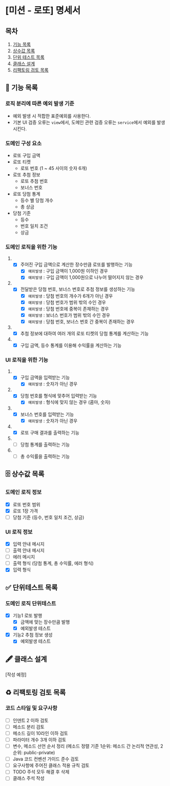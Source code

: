 # [미션 - 로또] 명세서

## 목차

1. [기능 목록](#-기능-목록)
2. [상수값 목록](#-상수값-목록)
3. [단위 테스트 목록](#-단위테스트-목록)
4. [클래스 설계](#-클래스-설계)
5. [리팩토링 검토 목록](#%EF%B8%8F-리팩토링-검토-목록)

## 🚀 기능 목록

### 로직 분리에 따른 예외 발생 기준

- 예외 발생 시 적합한 표준예외를 사용한다.
- 기본 UI 검증 오류는 `view`에서, 도메인 관련 검증 오류는 `service`에서 예외를 발생시킨다.

### 도메인 구성 요소

- 로또 구입 금액
- 로또 티켓
    - 로또 번호 (1 ~ 45 사이의 숫자 6개)
- 로또 추첨 정보
    - 로또 추첨 번호
    - 보너스 번호
- 로또 당첨 통계
    - 등수 별 당첨 개수
    - 총 상금
- 당첨 기준
    - 등수
    - 번호 일치 조건
    - 상금

### 도메인 로직을 위한 기능

1.
    - [x] 주어진 구입 금액으로 계산한 장수만큼 로또를 발행하는 기능
        - [x] `예외발생` : 구입 금액이 1,000원 이하인 경우
        - [x] `예외발생` : 구입 금액이 1,000원으로 나누어 떨어지지 않는 경우
2.
    - [x] 전달받은 당첨 번호, 보너스 번호로 추첨 정보를 생성하는 기능
        - [x] `예외발생` : 당첨 번호의 개수가 6개가 아닌 경우
        - [x] `예외발생` : 당첨 번호가 범위 밖의 수인 경우
        - [x] `예외발생` : 당첨 번호에 중복이 존재하는 경우
        - [x] `예외발생` : 보너스 번호가 범위 밖의 수인 경우
        - [x] `예외발생` : 당첨 번호, 보너스 번호 간 중복이 존재하는 경우
3.
    - [x] 추첨 정보에 대하여 여러 개의 로또 티켓의 당첨 통계를 계산하는 기능
4.
    - [x] 구입 금액, 등수 통계를 이용해 수익률을 계산하는 기능

### UI 로직을 위한 기능

1.
    - [x] 구입 금액을 입력받는 기능
        - [x] `예외발생` : 숫자가 아닌 경우
2.
    - [x] 당첨 번호를 형식에 맞추어 입력받는 기능
        - [x] `예외발생` : 형식에 맞지 않는 경우 (콤마, 숫자)
3.
    - [x] 보너스 번호를 입력받는 기능
        - [x] `예외발생` : 숫자가 아닌 경우
4.
    - [x] 로또 구매 결과를 출력하는 기능
5.
    - [ ] 당첨 통계를 출력하는 기능
6.
    - [ ] 총 수익률을 출력하는 기능

## 🗄 상수값 목록

### 도메인 로직 정보

- [x] 로또 번호 범위
- [x] 로또 1장 가격
- [ ] 당첨 기준 (등수, 번호 일치 조건, 상금)

### UI 로직 정보

- [x] 입력 안내 메시지
- [ ] 출력 안내 메시지
- [ ] 에러 메시지
- [ ] 출력 형식 (당첨 통계, 총 수익률, 에러 형식)
- [x] 입력 형식

## ✅ 단위테스트 목록

### 도메인 로직 단위테스트

- [x] 기능1 로또 발행
    - [x] 금액에 맞는 장수만큼 발행
    - [x] 예외발생 테스트

- [x] 기능2 추첨 정보 생성
    - [x] 예외발생 테스트

## 🖋 클래스 설계

[작성 예정]

## ♻️ 리팩토링 검토 목록

### 코드 스타일 및 요구사항

- [ ] 인덴트 2 이하 검토
- [ ] 메소드 분리 검토
- [ ] 메소드 길이 10라인 이하 검토
- [ ] 파라미터 개수 3개 이하 검토
- [ ] 변수, 메소드 선언 순서 정리 (메소드 정렬 기준 1순위: 메소드 간 논리적 연관성, 2순위: public-private)
- [ ] Java 코드 컨벤션 가이드 준수 검토
- [ ] 요구사항에 주어진 클래스 적용 규칙 검토
- [ ] TODO 주석 모두 해결 후 삭제
- [ ] 클래스 주석 작성